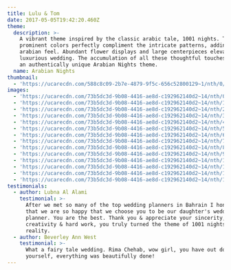 ```yaml
---
title: Lulu & Tom
date: 2017-05-05T19:42:20.460Z
theme:
  description: >-
    A vibrant theme inspired by the classic arabic tale, 1001 nights. The
    prominent colors perfectly compliment the intricate patterns, adding to the
    arabian feel. Abundant flower displays and large centerpieces elevate this
    luxurious wedding. The accumulation of all these thoughtful touches creates
    an authentically unique Arabian Nights theme.
  name: Arabian Nights
thumbnail:
  - 'https://ucarecdn.com/588c8c09-2b7e-4879-9f5c-656c52800129~1/nth/0/'
images:
  - 'https://ucarecdn.com/73b5dc3d-9b08-4416-ae8d-c192962140d2~14/nth/0/'
  - 'https://ucarecdn.com/73b5dc3d-9b08-4416-ae8d-c192962140d2~14/nth/1/'
  - 'https://ucarecdn.com/73b5dc3d-9b08-4416-ae8d-c192962140d2~14/nth/2/'
  - 'https://ucarecdn.com/73b5dc3d-9b08-4416-ae8d-c192962140d2~14/nth/3/'
  - 'https://ucarecdn.com/73b5dc3d-9b08-4416-ae8d-c192962140d2~14/nth/4/'
  - 'https://ucarecdn.com/73b5dc3d-9b08-4416-ae8d-c192962140d2~14/nth/5/'
  - 'https://ucarecdn.com/73b5dc3d-9b08-4416-ae8d-c192962140d2~14/nth/6/'
  - 'https://ucarecdn.com/73b5dc3d-9b08-4416-ae8d-c192962140d2~14/nth/7/'
  - 'https://ucarecdn.com/73b5dc3d-9b08-4416-ae8d-c192962140d2~14/nth/8/'
  - 'https://ucarecdn.com/73b5dc3d-9b08-4416-ae8d-c192962140d2~14/nth/9/'
  - 'https://ucarecdn.com/73b5dc3d-9b08-4416-ae8d-c192962140d2~14/nth/10/'
  - 'https://ucarecdn.com/73b5dc3d-9b08-4416-ae8d-c192962140d2~14/nth/11/'
  - 'https://ucarecdn.com/73b5dc3d-9b08-4416-ae8d-c192962140d2~14/nth/12/'
  - 'https://ucarecdn.com/73b5dc3d-9b08-4416-ae8d-c192962140d2~14/nth/13/'
testimonials:
  - author: Lubna Al Alami
    testimonial: >-
      After we met so many of the top wedding planners in Bahrain I honestly say
      that we are so happy that we choose you to be our daughter's wedding
      planner. You are the best. Thank you & appreciate your sincerity,
      creativity & hard work, you truly turned the theme of 1001 nights to
      reality.
  - author: Beverley Ann West
    testimonial: >-
      What a fairy tale wedding. Rima Chehab, wow girl, you have out done
      yourself, everything was beautifully done!
---
```


